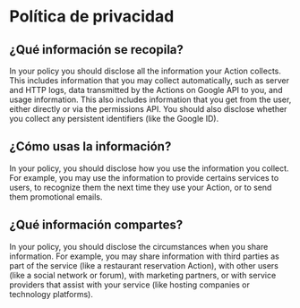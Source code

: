 # Política de privacidad

## ¿Qué información se recopila?

In your policy you should disclose all the information your Action collects. This includes information that you may collect automatically, such as server and HTTP logs, data transmitted by the Actions on Google API to you, and usage information. This also includes information that you get from the user, either directly or via the permissions API. You should also disclose whether you collect any persistent identifiers (like the Google ID).

## ¿Cómo usas la información?

In your policy, you should disclose how you use the information you collect. For example, you may use the information to provide certains services to users, to recognize them the next time they use your Action, or to send them promotional emails.

## ¿Qué información compartes?

In your policy, you should disclose the circumstances when you share information. For example, you may share information with third parties as part of the service (like a restaurant reservation Action), with other users (like a social network or forum), with marketing partners, or with service providers that assist with your service (like hosting companies or technology platforms).
